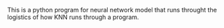 This is a python program for neural network model that runs throught the logistics of how KNN runs through a program.
